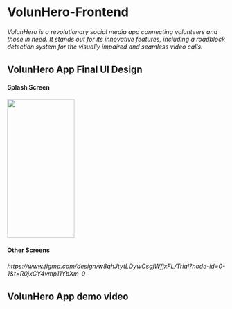 # VolunHero-Frontend

<h6 align = "left">
 VolunHero is a revolutionary social media app connecting volunteers and those in need. It stands out for its innovative features, including a roadblock detection system for the visually 
 impaired and seamless video calls. 
</h6>

<h2 align = "left">
 VolunHero App Final UI Design
</h2>

<h4 align = "left">
 Splash Screen
</h4>

<img src="https://github.com/user-attachments/assets/72e72dea-ef56-436c-a5ba-e578aa5821ba" width="155" height="320"/>

<h4 align = "left">
 Other Screens
</h4>

<h6 align="left">
  <i>
    https://www.figma.com/design/w8qhJtytLDywCsgjWfjxFL/Trial?node-id=0-1&t=R0jxCY4vmp11YbXm-0
  </i>
</h6> 

<h2 align = "left">
 VolunHero App demo video
</h2>
